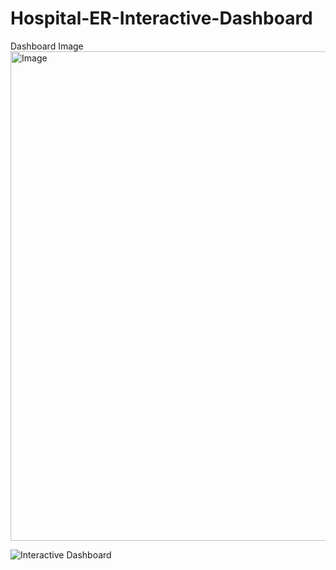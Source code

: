 # Hospital-ER-Interactive-Dashboard
Dashboard Image<img width="1783" height="783" alt="Image" src="https://github.com/user-attachments/assets/be420458-25c9-4d3e-a9fa-aacf6edee122" />

![Interactive Dashboard](https://github.com/user-attachments/assets/c3dee751-7adb-4232-bd67-eb92e0f36d8f)
